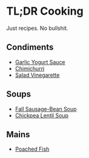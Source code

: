 TL;DR Cooking
=============

Just recipes. No bullshit.

## Condiments
 * [Garlic Yogurt Sauce](/r/garlic-yogurt-sauce.md)
 * [Chimichurri](/r/chimichurri.md)
 * [Salad Vinegarette](/r/salad-vinegarette.md)

## Soups
 * [Fall Sausage-Bean Soup](/r/fall-sausage-bean-soup.md)
 * [Chickpea Lentil Soup](/r/chickpea-lentil-soup.md)

## Mains
 * [Poached Fish](/r/poached-fish.md)
 

